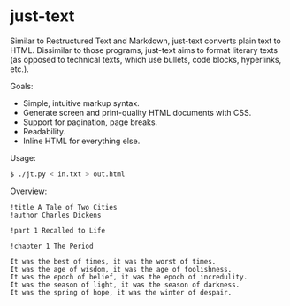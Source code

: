 just-text
=========

Similar to Restructured Text and Markdown, just-text converts plain text to HTML.
Dissimilar to those programs, just-text aims to format literary texts
(as opposed to technical texts, which use bullets, code blocks, hyperlinks, etc.).

Goals:
* Simple, intuitive markup syntax.
* Generate screen and print-quality HTML documents with CSS.
* Support for pagination, page breaks.
* Readability.
* Inline HTML for everything else.

Usage:
```sh
$ ./jt.py < in.txt > out.html
```

Overview:

```
!title A Tale of Two Cities
!author Charles Dickens

!part 1 Recalled to Life

!chapter 1 The Period

It was the best of times, it was the worst of times.
It was the age of wisdom, it was the age of foolishness.
It was the epoch of belief, it was the epoch of incredulity.
It was the season of light, it was the season of darkness.
It was the spring of hope, it was the winter of despair.
```
